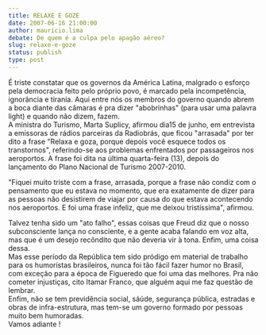 ```yaml
---
title: RELAXE E GOZE
date: 2007-06-16 21:00:00
author: mauricio.lima
debate: De quem é a culpa pelo apagão aéreo?
slug: relaxe-e-goze
status: publish 
type: post
---
```


É triste constatar que os governos da América Latina, malgrado o esforço pela democracia feito pelo próprio povo, é marcado pela incompetência, ignorância e tirania. Aqui entre nós os membros do governo quando abrem a boca diante das câmaras é pra dizer "abobrinhas" (para usar uma palavra light) e quando não dizem, fazem.  
A ministra do Turismo, Marta Suplicy, afirmou dia15 de junho, em entrevista a emissoras de rádios parceiras da Radiobrás, que ficou "arrasada" por ter dito a frase "Relaxa e goza, porque depois você esquece todos os transtornos", referindo-se aos problemas enfrentados por passageiros nos aeroportos. A frase foi dita na última quarta-feira (13), depois do lançamento do Plano Nacional de Turismo 2007-2010.   
  
"Fiquei muito triste com a frase, arrasada, porque a frase não condiz com o pensamento que eu estava no momento, que era exatamente de dizer para as pessoas não desistirem de viajar por causa do que estava acontecendo nos aeroportos. E foi uma frase infeliz, que me deixou tristíssima", afirmou.  
  
Talvez tenha sido um "ato falho", essas coisas que Freud diz que o nosso subconsciente lança no consciente, e a gente acaba falando em voz alta, mas que é um desejo recôndito que não deveria vir à tona. Enfim, uma coisa dessa.  
Mas esse período da República tem sido pródigo em material de trabalho para os humoristas brasileiros, nunca foi tão fácil fazer humor no Brasil, com exceção para a época de Figueredo que foi uma das melhores. Pra não cometer injustiças, cito Itamar Franco, que alguém aqui me faz questão de lembrar.  
Enfim, não se tem previdência social, sáúde, segurança pública, estradas e obras de infra-estrutura, mas tem-se um governo formado por pessoas muito bem humoradas.  
Vamos adiante !
